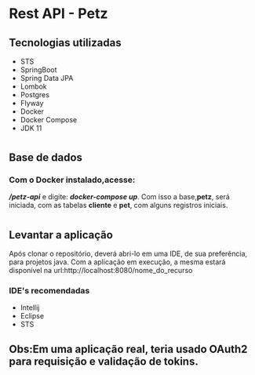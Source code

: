 # Rest API - Petz
## Tecnologias utilizadas
* STS
* SpringBoot
* Spring Data JPA
* Lombok
* Postgres
* Flyway
* Docker
* Docker Compose
* JDK 11
#
## Base de dados
### Com o Docker instalado,acesse:
_**/petz-api**_ e digite: _**docker-compose up**_. 
Com isso a base,**petz**, será iniciada, com as tabelas **cliente** e **pet**, com alguns registros iniciais.
#
## Levantar a aplicação 
Após clonar o repositório, deverá abri-lo em uma IDE, de sua preferência, para projetos java.
Com a aplicação em execução, a mesma estará disponível na url:http://localhost:8080/nome_do_recurso
### IDE's recomendadas
* Intellij
* Eclipse
* STS

## Obs:Em uma aplicação real, teria usado OAuth2 para requisição e validação de tokins.
